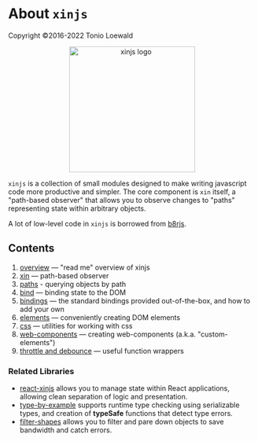 # About `xinjs`

Copyright ©2016-2022 Tonio Loewald

<div style="text-align: center">
  <a href="https://xinjs.net">
    <img style="width: 256px; max-width: 80%" alt="xinjs logo" src="https://xinjs.net/xinjs-logo.svg">
  </a>
</div>

`xinjs` is a collection of small modules designed to make writing javascript
code more productive and simpler. The core component is `xin` itself, a
"path-based observer" that allows you to observe changes to "paths" representing
state within arbitrary objects.

A lot of low-level code in `xinjs` is borrowed from [b8rjs](https://b8rjs.com).

## Contents

1. [overview](../README.md) — "read me" overview of xinjs
2. [xin](xin.md) — path-based observer
3. [paths](by-path.md) - querying objects by path
4. [bind](bind.md) — binding state to the DOM
5. [bindings](bindings.md) — the standard bindings provided out-of-the-box, and how to add your own
6. [elements](elements.md) — conveniently creating DOM elements
7. [css](css.md) — utilities for working with css
8. [web-components](web-components.md) — creating web-components (a.k.a. "custom-elements")
9. [throttle and debounce](throttle.md) — useful function wrappers

### Related Libraries
- [react-xinjs](https://www.npmjs.com/package/react-xinjs) allows you to manage state within
  React applications, allowing clean separation of logic and presentation.
- [type-by-example](https://www.npmjs.com/package/type-by-example) supports runtime type
  checking using serializable types, and creation of **typeSafe** functions that detect
  type errors.
- [filter-shapes](https://www.npmjs.com/package/filter-shapes) allows you to filter and 
  pare down objects to save bandwidth and catch errors.
